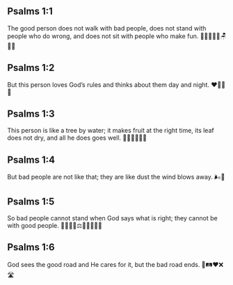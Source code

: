 ## Psalms 1:1
The good person does not walk with bad people, does not stand with people who do wrong, and does not sit with people who make fun. 🚶‍♂️❌🙅‍♂️🪑❌😂
## Psalms 1:2
But this person loves God’s rules and thinks about them day and night. ❤️📖🌞🌙
## Psalms 1:3
This person is like a tree by water; it makes fruit at the right time, its leaf does not dry, and all he does goes well. 🌳💧🍎⏰🍃✨
## Psalms 1:4
But bad people are not like that; they are like dust the wind blows away. 🌬️🍂
## Psalms 1:5
So bad people cannot stand when God says what is right; they cannot be with good people. 🙅‍♂️🧍‍♂️⚖️🚫👨‍👩‍👧‍👦
## Psalms 1:6
God sees the good road and He cares for it, but the bad road ends. 👀🛤️❤️❌🛣️
